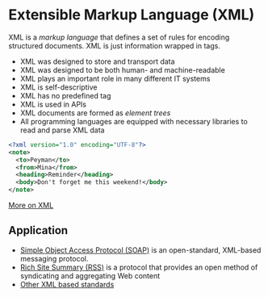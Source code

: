 # Extensible Markup Language (XML)

XML is a *markup language* that defines a set of rules for encoding structured documents. XML is just information wrapped in tags.

- XML was designed to store and transport data
- XML was designed to be both human- and machine-readable
- XML plays an important role in many different IT systems
- XML is self-descriptive
- XML has no predefined tag
- XML is used in APIs
- XML documents are formed as *element trees*
- All programming languages are equipped with necessary libraries to read and parse XML data

```xml
<?xml version="1.0" encoding="UTF-8"?>
<note>
  <to>Peyman</to>
  <from>Mina</from>
  <heading>Reminder</heading>
  <body>Don't forget me this weekend!</body>
</note>
```
[More on XML](https://www.tutorialspoint.com/xml/index.htm)

## Application

- [Simple Object Access Protocol (SOAP)](https://www.tutorialspoint.com/soap/index.htm) is an open-standard, XML-based messaging protocol.
- [Rich Site Summary (RSS)](http://www.tutorialspoint.com/rss/) is a protocol that provides an open method of syndicating and aggregating Web content
- [Other XML based standards](https://en.wikipedia.org/wiki/Category:XML-based_standards)
